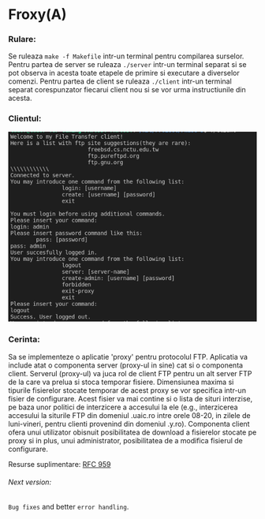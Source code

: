 # Froxy(A)

### Rulare:

Se ruleaza `make -f Makefile` intr-un terminal pentru compilarea surselor.
Pentru partea de server se ruleaza `./server` intr-un terminal separat si se pot observa in acesta toate etapele de primire si executare a diverselor comenzi.
Pentru partea de client se ruleaza `./client` intr-un terminal separat corespunzator fiecarui client nou si se vor urma instructiunile din acesta.

### Clientul:

![Client](/documentatie/Client.png)

### Cerinta:

Sa se implementeze o aplicatie 'proxy' pentru protocolul FTP. Aplicatia va include atat o componenta server (proxy-ul in sine) cat si o componenta client. Serverul (proxy-ul) va juca rol de client FTP pentru un alt server FTP de la care va prelua si stoca temporar fisiere. Dimensiunea maxima si tipurile fisierelor stocate temporar de acest proxy se vor specifica intr-un fisier de configurare. Acest fisier va mai contine si o lista de situri interzise, pe baza unor politici de interzicere a accesului la ele (e.g., interzicerea accesului la siturile FTP din domeniul .uaic.ro intre orele 08-20, in zilele de luni-vineri, pentru clienti provenind din domeniul .y.ro). Componenta client ofera unui utilizator obisnuit posibilitatea de download a fisierelor stocate pe proxy si in plus, unui administrator, posibilitatea de a modifica fisierul de configurare.

Resurse suplimentare: [RFC 959](https://www.ietf.org/rfc/rfc959.txt)


###### Next version:

`Bug fixes` and better `error handling`.
